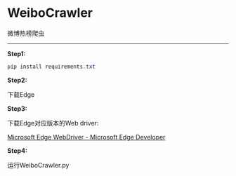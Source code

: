 # WeiboCrawler
微博热榜爬虫

---

**Step1:**

```powershell
pip install requirements.txt
```

**Step2:**

下载Edge

**Step3:**

下载Edge对应版本的Web driver:

[Microsoft Edge WebDriver - Microsoft Edge Developer](https://developer.microsoft.com/en-us/microsoft-edge/tools/webdriver/)

**Step4:**

运行WeiboCrawler.py
